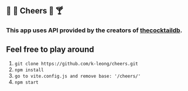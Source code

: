 ## :tropical_drink: :sake: Cheers :beer: :cocktail: 

### This app uses API provided by the creators of [thecocktaildb](https://www.thecocktaildb.com/api.php). 

## Feel free to play around
1. `git clone https://github.com/k-leong/cheers.git`
2. `npm install`
3. `go to vite.config.js and remove base: '/cheers/'`
4. `npm start`